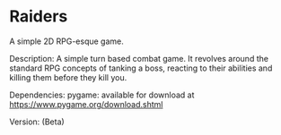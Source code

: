# Raiders
A simple 2D RPG-esque game.

Description: A simple turn based combat game. It revolves around the standard RPG concepts
of tanking a boss, reacting to their abilities and killing them before they kill you.

Dependencies:
	pygame:
		available for download at https://www.pygame.org/download.shtml

Version: (Beta)
